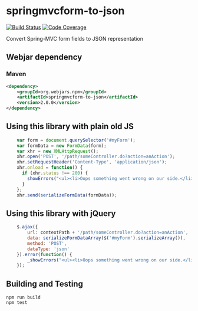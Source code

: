 # springmvcform-to-json

[![Build Status](https://circleci.com/gh/donnchadh/springmvcform-to-json.svg?style=svg)](https://circleci.com/gh/donnchadh/springmvcform-to-json)
[![Code Coverage](https://codecov.io/gh/donnchadh/springmvcform-to-json/branch/master/graph/badge.svg)](https://codecov.io/gh/donnchadh/springmvcform-to-json)

Convert Spring-MVC form fields to JSON representation

## Webjar dependency

### Maven

```xml
<dependency>
    <groupId>org.webjars.npm</groupId>
    <artifactId>springmvcform-to-json</artifactId>
    <version>2.0.0</version>
</dependency>
```

## Using this library with plain old JS

```javascript
    var form = document.querySelector('#myForm');
    var formData = new FormData(form);
    var xhr = new XMLHttpRequest();
    xhr.open('POST', '/path/someController.do?action=anAction');
    xhr.setRequestHeader('Content-Type', 'application/json');
    xhr.onload = function() {
      if (xhr.status !== 200) {
        showErrors("<ul><li>Oops something went wrong on our side.</li></ul>");
      }
    };
    xhr.send(serializeFormData(formData));
```

## Using this library with jQuery

```javascript
    $.ajax({
        url: contextPath + '/path/someController.do?action=anAction',
        data: serializeFormDataArray($('#myForm').serializeArray()),
        method: 'POST',
        dataType: 'json'
    }).error(function() {
        _showErrors("<ul><li>Oops something went wrong on our side.</li></ul>");
    });
```

## Building and Testing

```
npm run build
npm test
```
